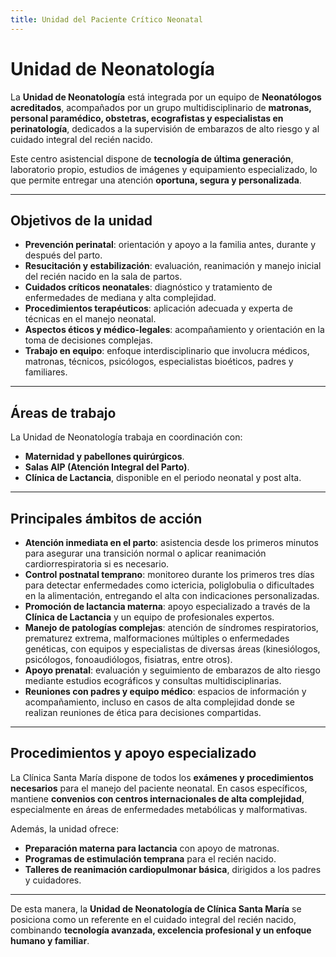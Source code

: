```yaml
---
title: Unidad del Paciente Crítico Neonatal
---
```


# Unidad de Neonatología

La **Unidad de Neonatología** está integrada por un equipo de **Neonatólogos acreditados**, acompañados por un grupo multidisciplinario de **matronas, personal paramédico, obstetras, ecografistas y especialistas en perinatología**, dedicados a la supervisión de embarazos de alto riesgo y al cuidado integral del recién nacido.  

Este centro asistencial dispone de **tecnología de última generación**, laboratorio propio, estudios de imágenes y equipamiento especializado, lo que permite entregar una atención **oportuna, segura y personalizada**.  

---

## Objetivos de la unidad
- **Prevención perinatal**: orientación y apoyo a la familia antes, durante y después del parto.  
- **Resucitación y estabilización**: evaluación, reanimación y manejo inicial del recién nacido en la sala de partos.  
- **Cuidados críticos neonatales**: diagnóstico y tratamiento de enfermedades de mediana y alta complejidad.  
- **Procedimientos terapéuticos**: aplicación adecuada y experta de técnicas en el manejo neonatal.  
- **Aspectos éticos y médico-legales**: acompañamiento y orientación en la toma de decisiones complejas.  
- **Trabajo en equipo**: enfoque interdisciplinario que involucra médicos, matronas, técnicos, psicólogos, especialistas bioéticos, padres y familiares.  

---

## Áreas de trabajo
La Unidad de Neonatología trabaja en coordinación con:  
- **Maternidad y pabellones quirúrgicos**.  
- **Salas AIP (Atención Integral del Parto)**.  
- **Clínica de Lactancia**, disponible en el periodo neonatal y post alta.  

---

## Principales ámbitos de acción
- **Atención inmediata en el parto**: asistencia desde los primeros minutos para asegurar una transición normal o aplicar reanimación cardiorrespiratoria si es necesario.  
- **Control postnatal temprano**: monitoreo durante los primeros tres días para detectar enfermedades como ictericia, poliglobulia o dificultades en la alimentación, entregando el alta con indicaciones personalizadas.  
- **Promoción de lactancia materna**: apoyo especializado a través de la **Clínica de Lactancia** y un equipo de profesionales expertos.  
- **Manejo de patologías complejas**: atención de síndromes respiratorios, prematurez extrema, malformaciones múltiples o enfermedades genéticas, con equipos y especialistas de diversas áreas (kinesiólogos, psicólogos, fonoaudiólogos, fisiatras, entre otros).  
- **Apoyo prenatal**: evaluación y seguimiento de embarazos de alto riesgo mediante estudios ecográficos y consultas multidisciplinarias.  
- **Reuniones con padres y equipo médico**: espacios de información y acompañamiento, incluso en casos de alta complejidad donde se realizan reuniones de ética para decisiones compartidas.  

---

## Procedimientos y apoyo especializado
La Clínica Santa María dispone de todos los **exámenes y procedimientos necesarios** para el manejo del paciente neonatal. En casos específicos, mantiene **convenios con centros internacionales de alta complejidad**, especialmente en áreas de enfermedades metabólicas y malformativas.  

Además, la unidad ofrece:  
- **Preparación materna para lactancia** con apoyo de matronas.  
- **Programas de estimulación temprana** para el recién nacido.  
- **Talleres de reanimación cardiopulmonar básica**, dirigidos a los padres y cuidadores.  

---

De esta manera, la **Unidad de Neonatología de Clínica Santa María** se posiciona como un referente en el cuidado integral del recién nacido, combinando **tecnología avanzada, excelencia profesional y un enfoque humano y familiar**.  
